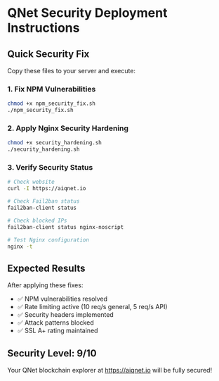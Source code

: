 # QNet Security Deployment Instructions

## Quick Security Fix

Copy these files to your server and execute:

### 1. Fix NPM Vulnerabilities
```bash
chmod +x npm_security_fix.sh
./npm_security_fix.sh
```

### 2. Apply Nginx Security Hardening
```bash
chmod +x security_hardening.sh
./security_hardening.sh
```

### 3. Verify Security Status
```bash
# Check website
curl -I https://aiqnet.io

# Check Fail2ban status
fail2ban-client status

# Check blocked IPs
fail2ban-client status nginx-noscript

# Test Nginx configuration
nginx -t
```

## Expected Results

After applying these fixes:
- ✅ NPM vulnerabilities resolved
- ✅ Rate limiting active (10 req/s general, 5 req/s API)
- ✅ Security headers implemented
- ✅ Attack patterns blocked
- ✅ SSL A+ rating maintained

## Security Level: 9/10

Your QNet blockchain explorer at https://aiqnet.io will be fully secured! 